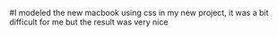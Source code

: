 #I modeled the new macbook using css in my new project, it was a bit difficult for me but the result was very nice
